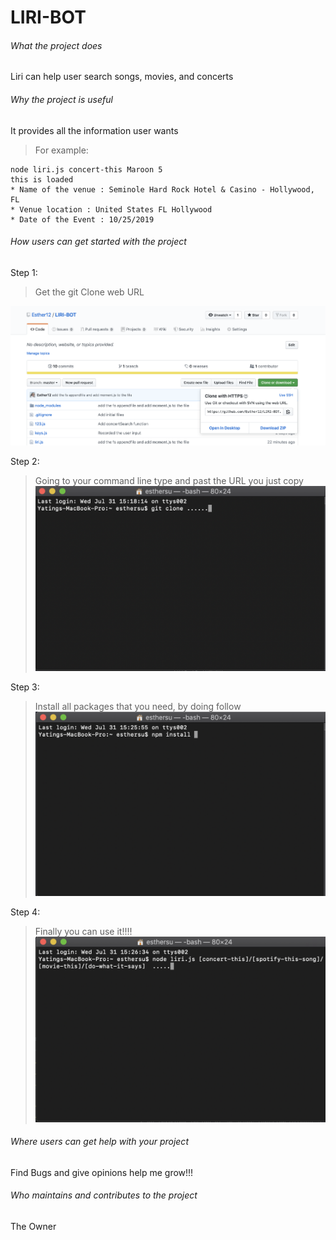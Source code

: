 # LIRI-BOT
###### What the project does

Liri can help user search songs, movies, and concerts

###### Why the project is useful

It provides all the information user wants
>For example:
```
node liri.js concert-this Maroon 5
this is loaded
* Name of the venue : Seminole Hard Rock Hotel & Casino - Hollywood, FL
* Venue location : United States FL Hollywood
* Date of the Event : 10/25/2019
```

###### How users can get started with the project

Step 1:
>Get the git Clone web URL

![GetClone](images/GetClone.png)

Step 2:
>Going to your command line type and past the URL you just copy
![clone](images/clone.png)

Step 3:
>Install all packages that you need, by doing follow
![PackageInsatll](images/InstallPackage.png)

Step 4:
>Finally you can use it!!!!
![How to use it](images/StartUsing.png)

###### Where users can get help with your project
Find Bugs and give opinions help me grow!!!

###### Who maintains and contributes to the project

The Owner
